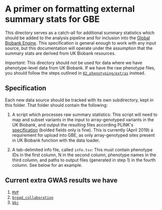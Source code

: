 # A primer on formatting external summary stats for GBE

This directory serves as a catch-all for additional summary statistics which should be added to the analysis pipeline and for inclusion into the [Global Biobank Engine](biobankengine.stanford.edu). This specification is general enough to work with any input source, but this documentation will operate under the assumption that the summary stats are derived from UK Biobank resources.

*Important*: This directory should _not_ be used for data where we have phenotype-level data from UK Biobank. If we have the raw phenotype files, you should follow the steps outlined in [`02_phenotyping/extras`](../../02_phenotyping/extras) instead.

## Specification

Each new data source should be tracked with its own subdirectory, kept in this folder. That folder should contain the following:

1. A script which processes raw summary statistics: This script will need to map and subset variants in the input to array-genotyped variants in the UK Biobank, and output the resulting files according PLINK's [specification](https://www.cog-genomics.org/plink/2.0/formats#glm_logistic) (bolded fields only is fine). This is currently (April 2019) a requirement for upload into GBE, as only array-genotyped sites present in UK Biobank function with the data loader.

2. A tab-delimited info file, called `info.tsv`: This must contain phenotype IDs in the first column, N in the second column, phenotype names in the third column, and paths to output files (generated in step 1) in the fourth column. See below for an example.

## Current extra GWAS results we have

1. [`MVP`](https://github.com/rivas-lab/ukbb-tools/tree/master/04_gwas/extras/MVP)
2. [`broad_collaboration`](https://github.com/rivas-lab/ukbb-tools/tree/master/04_gwas/extras/broad_collaboration)
3. [`bbj`](https://github.com/rivas-lab/ukbb-tools/tree/master/04_gwas/extras/bbj)
